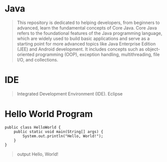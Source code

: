 # Java 
> This repository is dedicated to helping developers, from beginners to advanced, learn the fundamental concepts of Core Java.
> Core Java refers to the foundational features of the Java programming language, which are widely used to build basic applications and serve as a starting point for more advanced topics like Java Enterprise Edition (JEE) and Android development. It includes concepts such as object-oriented programming (OOP), exception handling, multithreading, file I/O, and collections.

# IDE
> Integrated Development Environment (IDE).
> Eclipse

# Hello World Program

```
public class HelloWorld {
    public static void main(String[] args) {
        System.out.println("Hello, World!");
    }
}
```
> output
> Hello, World!
